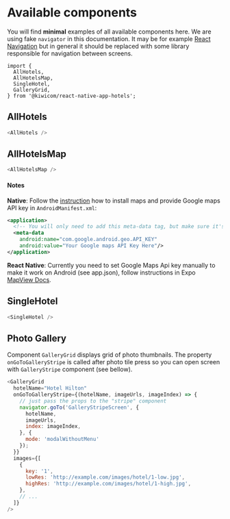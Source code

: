 # Available components

You will find **minimal** examples of all available components here. We are using fake `navigator` in this documentation. It may be for example [React Navigation](https://github.com/react-community/react-navigation) but in general it should be replaced with some library responsible for navigation between screens.

```
import {
  AllHotels,
  AllHotelsMap,
  SingleHotel,
  GalleryGrid,
} from '@kiwicom/react-native-app-hotels';
```

## AllHotels

```js
<AllHotels />
```

## AllHotelsMap

```js
<AllHotelsMap />
```

#### Notes

**Native**: Follow the [instruction](https://github.com/react-community/react-native-maps/blob/master/docs/installation.md) how to install maps and provide Google maps API key in `AndroidManifest.xml`:

```xml
<application>
  <!-- You will only need to add this meta-data tag, but make sure it's a child of application -->
  <meta-data
    android:name="com.google.android.geo.API_KEY"
    android:value="Your Google maps API Key Here"/>
</application>
```

**React Native**: Currently you need to set Google Maps Api key manually to make it work on Android (see app.json), follow instructions in Expo [MapView Docs](https://docs.expo.io/versions/latest/sdk/map-view.html#deploying-to-a-standalone-app-on-android).

## SingleHotel

```js
<SingleHotel />
```

## Photo Gallery

Component `GalleryGrid` displays grid of photo thumbnails. The property `onGoToGalleryStripe` is called after photo tile press so you can open screen with `GalleryStripe` component (see bellow).

```js
<GalleryGrid
  hotelName="Hotel Hilton"
  onGoToGalleryStripe={(hotelName, imageUrls, imageIndex) => {
    // just pass the props to the "stripe" component
    navigator.goTo('GalleryStripeScreen', {
      hotelName,
      imageUrls,
      index: imageIndex,
    }, {
      mode: 'modalWithoutMenu'
    });
  }}
  images={[
    {
      key: '1',
      lowRes: 'http://example.com/images/hotel/1-low.jpg',
      highRes: 'http://example.com/images/hotel/1-high.jpg',
    },
    // ...
  ]}
/>
```
